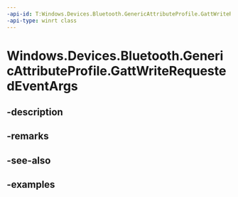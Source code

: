 ```yaml
---
-api-id: T:Windows.Devices.Bluetooth.GenericAttributeProfile.GattWriteRequestedEventArgs
-api-type: winrt class
---
```


<!-- Class syntax.
public class GattWriteRequestedEventArgs 
-->

# Windows.Devices.Bluetooth.GenericAttributeProfile.GattWriteRequestedEventArgs

## -description

## -remarks

## -see-also

## -examples

